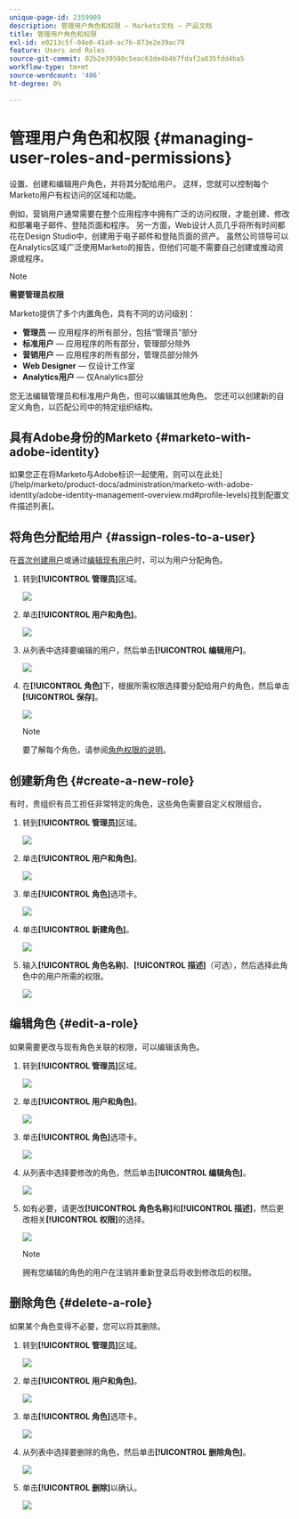 ```yaml
---
unique-page-id: 2359909
description: 管理用户角色和权限 — Marketo文档 — 产品文档
title: 管理用户角色和权限
exl-id: e0213c5f-04e0-41a9-ac7b-873e2e39ac79
feature: Users and Roles
source-git-commit: 02b2e39580c5eac63de4b4b7fdaf2a835fdd4ba5
workflow-type: tm+mt
source-wordcount: '486'
ht-degree: 0%

---
```


# 管理用户角色和权限 {#managing-user-roles-and-permissions}

设置、创建和编辑用户角色，并将其分配给用户。 这样，您就可以控制每个Marketo用户有权访问的区域和功能。

例如，营销用户通常需要在整个应用程序中拥有广泛的访问权限，才能创建、修改和部署电子邮件、登陆页面和程序。 另一方面，Web设计人员几乎将所有时间都花在Design Studio中，创建用于电子邮件和登陆页面的资产。 虽然公司领导可以在Analytics区域广泛使用Marketo的报告，但他们可能不需要自己创建或推动资源或程序。

>[!NOTE]
>
>**需要管理员权限**

Marketo提供了多个内置角色，具有不同的访问级别：

* **管理员** — 应用程序的所有部分，包括“管理员”部分
* **标准用户** — 应用程序的所有部分，管理部分除外
* **营销用户** — 应用程序的所有部分，管理员部分除外
* **Web Designer** — 仅设计工作室
* **Analytics用户** — 仅Analytics部分

您无法编辑管理员和标准用户角色，但可以编辑其他角色。 您还可以创建新的自定义角色，以匹配公司中的特定组织结构。

## 具有Adobe身份的Marketo {#marketo-with-adobe-identity}

如果您正在将Marketo与Adobe标识一起使用，则可以在此处](/help/marketo/product-docs/administration/marketo-with-adobe-identity/adobe-identity-management-overview.md#profile-levels)找到配置文件描述列表[。

## 将角色分配给用户 {#assign-roles-to-a-user}

在[首次创建用户](/help/marketo/product-docs/administration/users-and-roles/create-delete-edit-and-change-a-user-role.md)或通过[编辑现有用户](/help/marketo/product-docs/administration/users-and-roles/managing-marketo-users.md)时，可以为用户分配角色。

1. 转到&#x200B;**[!UICONTROL 管理员]**&#x200B;区域。

   ![](assets/managing-user-roles-and-permissions-1.png)

1. 单击&#x200B;**[!UICONTROL 用户和角色]**。

   ![](assets/managing-user-roles-and-permissions-2.png)

1. 从列表中选择要编辑的用户，然后单击&#x200B;**[!UICONTROL 编辑用户]**。

   ![](assets/managing-user-roles-and-permissions-3.png)

1. 在&#x200B;**[!UICONTROL 角色]**&#x200B;下，根据所需权限选择要分配给用户的角色，然后单击&#x200B;**[!UICONTROL 保存]**。

   ![](assets/managing-user-roles-and-permissions-4.png)

   >[!NOTE]
   >
   >要了解每个角色，请参阅[角色权限的说明](/help/marketo/product-docs/administration/users-and-roles/descriptions-of-role-permissions.md)。

## 创建新角色 {#create-a-new-role}

有时，贵组织有员工担任非常特定的角色，这些角色需要自定义权限组合。

1. 转到&#x200B;**[!UICONTROL 管理员]**&#x200B;区域。

   ![](assets/managing-user-roles-and-permissions-5.png)

1. 单击&#x200B;**[!UICONTROL 用户和角色]**。

   ![](assets/managing-user-roles-and-permissions-6.png)

1. 单击&#x200B;**[!UICONTROL 角色]**&#x200B;选项卡。

   ![](assets/managing-user-roles-and-permissions-7.png)

1. 单击&#x200B;**[!UICONTROL 新建角色]**。

   ![](assets/managing-user-roles-and-permissions-8.png)

1. 输入&#x200B;**[!UICONTROL 角色名称]**、**[!UICONTROL 描述]**（可选），然后选择此角色中的用户所需的权限。

   ![](assets/managing-user-roles-and-permissions-9.png)

## 编辑角色 {#edit-a-role}

如果需要更改与现有角色关联的权限，可以编辑该角色。

1. 转到&#x200B;**[!UICONTROL 管理员]**&#x200B;区域。

   ![](assets/managing-user-roles-and-permissions-10.png)

1. 单击&#x200B;**[!UICONTROL 用户和角色]**。

   ![](assets/managing-user-roles-and-permissions-11.png)

1. 单击&#x200B;**[!UICONTROL 角色]**&#x200B;选项卡。

   ![](assets/managing-user-roles-and-permissions-12.png)

1. 从列表中选择要修改的角色，然后单击&#x200B;**[!UICONTROL 编辑角色]**。

   ![](assets/managing-user-roles-and-permissions-13.png)

1. 如有必要，请更改&#x200B;**[!UICONTROL 角色名称]**&#x200B;和&#x200B;**[!UICONTROL 描述]**，然后更改相关&#x200B;**[!UICONTROL 权限]**&#x200B;的选择。

   ![](assets/managing-user-roles-and-permissions-14.png)

   >[!NOTE]
   >
   >拥有您编辑的角色的用户在注销并重新登录后将收到修改后的权限。

## 删除角色 {#delete-a-role}

如果某个角色变得不必要，您可以将其删除。

1. 转到&#x200B;**[!UICONTROL 管理员]**&#x200B;区域。

   ![](assets/managing-user-roles-and-permissions-15.png)

1. 单击&#x200B;**[!UICONTROL 用户和角色]**。

   ![](assets/managing-user-roles-and-permissions-16.png)

1. 单击&#x200B;**[!UICONTROL 角色]**&#x200B;选项卡。

   ![](assets/managing-user-roles-and-permissions-17.png)

1. 从列表中选择要删除的角色，然后单击&#x200B;**[!UICONTROL 删除角色]**。

   ![](assets/managing-user-roles-and-permissions-18.png)

1. 单击&#x200B;**[!UICONTROL 删除]**&#x200B;以确认。

   ![](assets/managing-user-roles-and-permissions-19.png)
